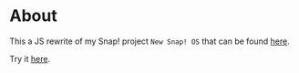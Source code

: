 # About
This a JS rewrite of my Snap! project `New Snap! OS` that can be found [here](http://snap.berkeley.edu/snapsource/dev/#cloud:Username=DeKrain&ProjectName=New%20Snap!%20OS).

Try it [here](https://dekrain.github.io/Win-OS/).
